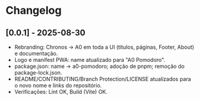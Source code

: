 # Changelog

## [0.0.1] - 2025-08-30

- Rebranding: Chronos → A0 em toda a UI (títulos, páginas, Footer, About) e documentação.
- Logo e manifest PWA: name atualizado para "A0 Pomodoro".
- package.json: name → a0-pomodoro; adoção de pnpm; remoção do package-lock.json.
- README/CONTRIBUTING/Branch Protection/LICENSE atualizados para o novo nome e links do repositório.
- Verificações: Lint OK, Build (Vite) OK.
